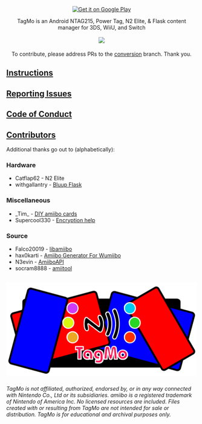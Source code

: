 <p align="center">
  <a href="https://play.google.com/store/apps/details?id=com.hiddenramblings.tagmo.eightbit"><img alt='Get it on Google Play' src='https://play.google.com/intl/en_us/badges/static/images/badges/en_badge_web_generic.png'/></a>
</p>

<p align="center">
  TagMo is an Android NTAG215, Power Tag, N2 Elite, & Flask content manager for 3DS, WiiU, and Switch
  <br /><br />
  <a href="https://github.com/HiddenRamblings/TagMo/actions/workflows/android.yml" target="_blank">
    <img src="https://github.com/HiddenRamblings/TagMo/actions/workflows/android.yml/badge.svg">
  </a>
  <br /><br />
  To contribute, please address PRs to the <a href="https://github.com/HiddenRamblings/TagMo/tree/conversion">conversion</a> branch. Thank you.
</p>

## [Instructions](https://tagmo.gitlab.io/)

## [Reporting Issues](https://github.com/HiddenRamblings/TagMo/wiki#reporting-issues)

## [Code of Conduct](https://github.com/HiddenRamblings/TagMo/blob/master/CODE_OF_CONDUCT.md)

## [Contributors](https://github.com/HiddenRamblings/TagMo/graphs/contributors)

Additional thanks go out to (alphabetically):

### Hardware
* Catflap62 - N2 Elite
* withgallantry - [Bluup Flask](https://www.bluuplabs.com/flask/)

### Miscellaneous
* \_Tim\_ - [DIY amiibo cards](https://gbatemp.net/threads/diy-amiibo-cards.406978/)
* Supercool330 - [Encryption help](https://gbatemp.net/search/2757547/)

### Source
* Falco20019 - [libamiibo](https://github.com/Falco20019/libamiibo)
* hax0karti - [Amiibo Generator For Wumiibo](https://github.com/hax0kartik/amiibo-generator)
* N3evin - [AmiiboAPI](https://github.com/N3evin/AmiiboAPI)
* socram8888 - [amiitool](https://github.com/socram8888/amiitool)

##
![TagMo Logo](assets/tagmo_feature.png)
###
*TagMo is not affiliated, authorized, endorsed by, or in any way connected with Nintendo Co., Ltd or its subsidiaries. amiibo is a registered trademark of Nintendo of America Inc. No licensed resources are included. Files created with or resulting from TagMo are not intended for sale or distribution. TagMo is for educational and archival purposes only.*
